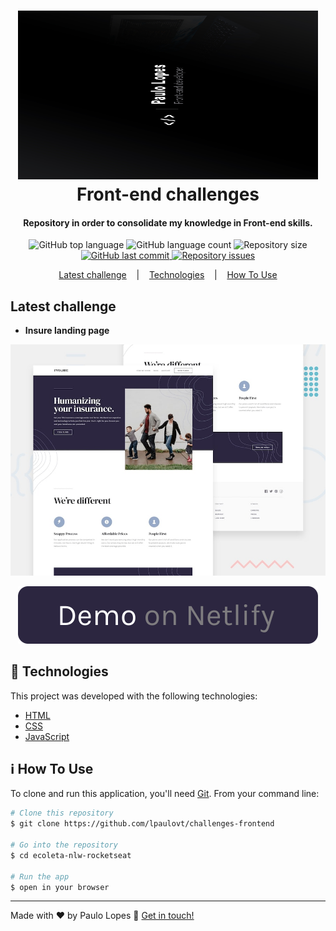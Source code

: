 <h1 align="center">
    <img alt="Wallpaper Paulo" src=".github/wallpaper-paulo.jpg" width="480" height="270"/>
    <br>
    Front-end challenges
</h1>

<h4 align="center">
  Repository in order to consolidate my knowledge in Front-end skills.
</h4>
<p align="center">
  <img alt="GitHub top language" src="https://img.shields.io/github/languages/top/lpaulovt/challenges-frontend.svg">
  
  <img alt="GitHub language count" src="https://img.shields.io/github/languages/count/lpaulovt/challenges-frontend.svg">
  
  <img alt="Repository size" src="https://img.shields.io/github/repo-size/lpaulovt/challenges-frontend.svg">
  <a href="https://github.com/lpaulovt/challenges-frontend/commits/master">
    <img alt="GitHub last commit" src="https://img.shields.io/github/last-commit/lpaulovt/challenges-frontend.svg">
  </a>
  
  <a href="https://github.com/lpaulovt/challenges-frontend/issues">
    <img alt="Repository issues" src="https://img.shields.io/github/issues/lpaulovt/challenges-frontend.svg">
  </a>
</p>

<p align="center">
    <a href="#latest-challenge">Latest challenge</a>&nbsp;&nbsp;&nbsp; |&nbsp;&nbsp;&nbsp;
    <a href="#rocket-technologies">Technologies</a>&nbsp;&nbsp;&nbsp; |&nbsp;&nbsp;&nbsp;
    <a href="#information_source-how-to-use">How To Use</a>
  
</p>

##  Latest challenge

- <b>Insure landing page</b>

<a href="https://github.com/lpaulovt/challenges-frontend/tree/master/challenge-01" align="center">
    <img alt="Insure landing page screenshot" src=".github/desktop-preview.jpg" >
</a>
<p align="center">
  <a href="https://fmchallenge01.netlify.app/" target="_blank">
    <img alt="Demo on Netlify" src=".github/button-demo.svg">
  </a>
</p>

## :rocket: Technologies

This project was developed with the following technologies:

-  [HTML]()
-  [CSS]()
-  [JavaScript]()

## :information_source: How To Use

To clone and run this application, you'll need [Git](https://git-scm.com). From your command line:

```bash
# Clone this repository
$ git clone https://github.com/lpaulovt/challenges-frontend

# Go into the repository
$ cd ecoleta-nlw-rocketseat

# Run the app
$ open in your browser
```
---

Made with ❤ by Paulo Lopes :wave: [Get in touch!](https://www.linkedin.com/in/lpaulovt)